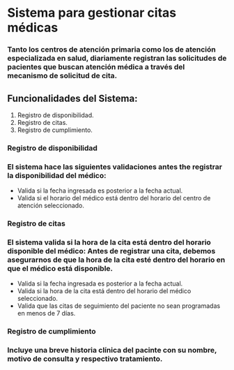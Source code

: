 # Sistema para gestionar citas médicas

### Tanto los centros de atención primaria como los de atención especializada en salud, diariamente registran las solicitudes de pacientes que buscan atención médica a través del mecanismo de solicitud de cita.
## Funcionalidades del Sistema:
1. Registro de disponibilidad.
2. Registro de citas.
3. Registro de cumplimiento.

### <strong> Registro de disponibilidad </strong>
### El sistema hace las siguientes validaciones antes the registrar la disponibilidad del médico:
- Valida si la fecha ingresada es posterior a la fecha actual.
- Valida si el horario del médico está dentro del horario del centro de atención seleccionado.

### <strong> Registro de citas </strong>
### El sistema valida si la hora de la cita está dentro del horario disponible del médico: Antes de registrar una cita, debemos asegurarnos de que la hora de la cita esté dentro del horario en que el médico está disponible.
- Valida si la fecha ingresada es posterior a la fecha actual.
- Valida si la hora de la cita está dentro del horario del médico seleccionado.
- Valida que las citas de seguimiento del paciente no sean programadas en menos de 7 días.

### <strong> Registro de cumplimiento </strong>
### Incluye una breve historia clínica del pacinte con  su nombre, motivo de consulta y respectivo tratamiento.
